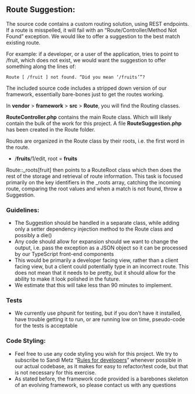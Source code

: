 ## Route Suggestion:

The source code contains a custom routing solution, using REST endpoints. If a route is misspelled, it will fail with an “Route/Controller/Method Not Found” exception. We would like to offer a suggestion to the best match existing route. 

For example: if a developer, or a user of the application, tries to point to /fruit, which does not exist, we would want the suggestion to offer something along the lines of:

```
Route [ /fruit ] not found. “Did you mean ‘/fruits’”?
```

The included source code includes a stripped down version of our framework, essentially bare-bones just to get the routes working. 

In __vendor__ > __framework__ > __src__ > __Route__, you will find the Routing classes.

__RouteController.php__ contains the main Route class. Which will likely contain the bulk of the work for this project. A file __RouteSuggestion.php__ has been created in the Route folder. 

Routes are organized in the Route class by their roots, i.e. the first word in the route. 
- /__fruits__/1/edit, root = __fruits__

Route::_roots[fruit] then points to a RouteRoot class which then does the rest of the storage and retrieval of route information. 
This task is focused primarily on the key identifiers in the _roots array, catching the incoming route, comparing the root values and when a match is not found, throw a Suggestion. 

### Guidelines:
- The Suggestion should be handled in a separate class, while adding only a setter dependency injection method to the Route class and possibly a die()
- Any code should allow for expansion should we want to change the output, i.e. pass the exception as a JSON object so it can be processed by our TypeScript front-end components
- This would be primarily a developer facing view, rather than a client facing view, but a client could potentially type in an incorrect route. This does not mean that it needs to be pretty, but it should allow for the ability to make it look polished in the future.
- We estimate that this will take less than 90 minutes to implement. 
### Tests
- We currently use phpunit for testing, but if you don’t have it installed, have trouble getting it to run, or are running low on time, pseudo-code for the tests is acceptable
### Code Styling:
- Feel free to use any code styling you wish for this project. We try to subscribe to Sandi Metz “[Rules for developers](https://thoughtbot.com/blog/sandi-metz-rules-for-developers)” whenever possible in our actual codebase, as it makes for easy to refactor/test code, but that is not necessary for this exercise.
- As stated before, the framework code provided is a barebones skeleton of an evolving framework, so please contact us with any questions

